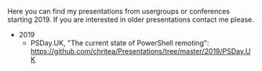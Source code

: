 Here you can find my presentations from usergroups or conferences starting 2019. 
If you are interested in older presentations contact me please.

- 2019
    - PSDay.UK, "The current state of PowerShell remoting": https://github.com/chritea/Presentations/tree/master/2019/PSDay.UK
